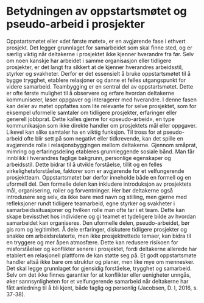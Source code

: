 # Betydningen av oppstartsmøtet og pseudo-arbeid i prosjekter

Oppstartsmøtet eller «det første møtet», er en avgjørende fase i ethvert prosjekt. Det legger grunnlaget for samarbeidet som skal finne sted, og er særlig viktig når deltakerne i prosjektet ikke kjenner hverandre fra før. Selv om noen kanskje har arbeidet i samme organisasjon eller tidligere prosjekter, er det langt fra sikkert at de kjenner hverandres arbeidsstil, styrker og svakheter. Derfor er det essensielt å bruke oppstartsmøtet til å bygge trygghet, etablere relasjoner og danne et felles utgangspunkt for videre samarbeid. Teambygging er en sentral del av oppstartsmøtet. Dette er ofte første mulighet til å observere og erfare hvordan deltakerne kommuniserer, løser oppgaver og interagerer med hverandre. I denne fasen kan deler av møtet oppfattes som lite relevante for selve prosjektet, som for eksempel uformelle samtaler om tidligere prosjekter, erfaringer eller generell jobbprat. Dette kalles gjerne for «pseudo-arbeid», en type kommunikasjon som ikke direkte handler om prosjektets mål eller oppgaver. Likevel kan slike samtaler ha en viktig funksjon. Til tross for at pseudo-arbeid ofte blir sett på som negativt eller tidkrevende, kan det spille en avgjørende rolle i relasjonsbyggingen mellom deltakerne. Gjennom småprat, mimring og erfaringsdeling etableres grunnleggende sosiale bånd. Man får innblikk i hverandres faglige bakgrunn, personlige egenskaper og arbeidsstil. Dette bidrar til å utvikle forståelse, tillit og en felles virkelighetsforståelse, faktorer som er avgjørende for et velfungerende prosjektteam. Oppstartsmøtet bør derfor inneholde både en formell og en uformell del. Den formelle delen kan inkludere introduksjon av prosjektets mål, organisering, roller og forventninger. Her bør deltakerne også introdusere seg selv, da ikke bare med navn og stilling, men gjerne med refleksjoner rundt tidligere teamarbeid, egne styrker og svakheter i samarbeidssituasjoner og hvilken rolle man ofte tar i et team. Dette kan skape bevissthet hos individene og gi teamet et tydeligere bilde av hvordan samarbeidet kan organiseres. Den uformelle delen, pseudo-arbeidet, bør gis rom og legitimitet. Å dele erfaringer, diskutere tidligere prosjekter og snakke om arbeidsrelaterte, men ikke prosjektrettede temaer, kan bidra til en tryggere og mer åpen atmosfære. Dette kan redusere risikoen for misforståelser og konflikter senere i prosjektet, fordi deltakerne allerede har etablert en relasjonell plattform de kan støtte seg på. Et godt oppstartsmøte handler altså ikke bare om struktur og planer, men like mye om mennesker. Det skal legge grunnlaget for gjensidig forståelse, trygghet og samarbeid. Selv om det ikke finnes garantier for at konflikter eller uenigheter unngås, øker sannsynligheten for et velfungerende samarbeid når deltakerne har fått anledning til å bli kjent, både faglig og personlig (Jacobsen, D. I, 2016, s. 37-38). 


